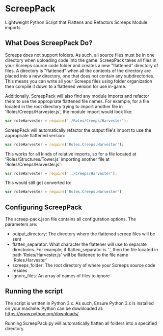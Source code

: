 # ScreepPack
Lightweight Python Script that Flattens and Refactors Screeps Module imports
 
 
## What Does ScreepPack Do?
Screeps does not support folders. As such, all source files must be in one directory when uploading code into the game. 
ScreepPack takes all files in your Screeps source code folder and creates a new "flattened" directory of files. A directory is 
"flattened" when all the contents of the directory are placed into a new directory, one that does not contain any subdirectories. This
means you can write all your Screeps files using folder organization then compile it down to a flattened version for use in-game.

Additionally, ScreepPack will also find any module imports and refactor them to use the appropriate flattened file names.
For example, for a file located in the root directory trying to import another file in 'Roles/Creeps/Harvester.js', the module import would look like:
```javascript
var roleHarvester = require('./Roles/Creeps/Harvester');
```
ScreepPack will automatically refactor the output file's import to use the appropriate flattened version:
```javascript
var roleHarvester = require('Roles.Creeps.Harvester');
```
This works for all kinds of relative imports, so for a file located at 'Roles/Structures/Tower.js' importing another file at
'Roles/Creeps/Harvester.js':
```javascript
var roleHarvester = require('../Creeps/Harvester');
```
This would still get converted to:
```javascript
var roleHarvester = require('Roles.Creeps.Harvester')
```

## Configuring ScreepPack
The screep-pack.json file contains all configuration options. The parameters are:
- output_directory: The directory where the flattened screep files will be sent
- flatten_separator: What character the flattener will use to separate directories. For example, if flatten_separator is '.', then
the file located in path 'Roles/Harvester.js' will be flattened to the file name 'Roles.Harvester'
- screeps_folder: The root directory of where your Screeps source code resides
- ignore_files: An array of names of files to ignore

## Running the script
The script is written in Python 3.x. As such, Ensure Python 3.x is installed on your machine.
Python can be downloaded at: https://www.python.org/downloads/

Running ScreepPack.py will automatically flatten all folders into a specified directory.
